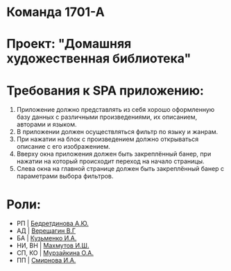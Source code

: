 # Команда 1701-А
# Проект: "Домашняя художественная библиотека"

# Требования к SPA приложению: 
1. Приложение должно представлять из себя хорошо оформленную базу данных с различными произведениями, их описанием, авторами и языком.
2. В приложении должен осуществляться фильтр по языку и жанрам. 
3. При нажатии на блок с произведением должно открываться описание с его изображением. 
4. Вверху окна приложения должен быть закреплённый банер, при нажатии на который происходит переход на начало страницы. 
5. Слева окна на главной странице должен быть закреплённый банер с параметрами выбора фильтров. 

# Роли:
* РП     | [Бедретдинова А.Ю.](https://stankin.github.io/inet-2017/idm-17-01/Bedretdinova/index.html)
* АД     | [Верещагин В.Г](https://stankin.github.io/inet-2017/idm-17-01/Vereshchagin/index.html)
* БА     | [Кузьменко И.А.](https://stankin.github.io/inet-2017/idm-17-01/Kuzmenko/index.html)
* НИ, ВН | [Махмутов И.Ш.](https://stankin.github.io/inet-2017/idm-17-01/Mahmutov/HTML/index.html)
* СП, КО | [Мурзайкина О.А.](https://stankin.github.io/inet-2017/idm-17-01/Murzaykina/index.html)
* ПП     | [Смирнова И.А.](https://stankin.github.io/inet-2017/idm-17-01/Smirnova/index.html)
